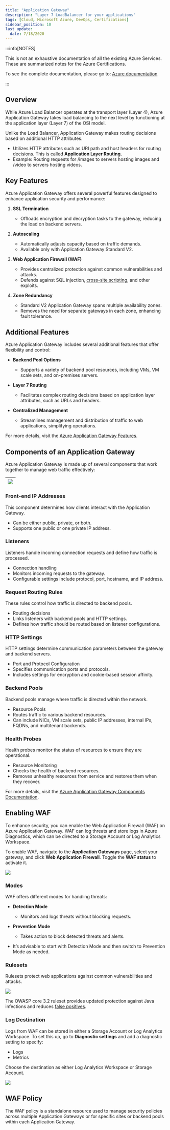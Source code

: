 ```yaml
---
title: "Application Gateway"
description: "Layer 7 LoadBalancer for your applications"
tags: [Cloud, Microsoft Azure, DevOps, Certifications]
sidebar_position: 10
last_update:
  date: 7/18/2020
---
```



:::info[NOTES]

This is not an exhaustive documentation of all the existing Azure Services. These are summarized notes for the Azure Certifications.

To see the complete documentation, please go to: [Azure documentation](https://learn.microsoft.com/en-us/azure/?product=popular)

:::



## Overview

While Azure Load Balancer operates at the transport layer (Layer 4), Azure Application Gateway takes load balancing to the next level by functioning at the application layer (Layer 7) of the OSI model. 

Unlike the Load Balancer, Application Gateway makes routing decisions based on additional HTTP attributes.

- Utilizes HTTP attributes such as URI path and host headers for routing decisions. This is called **Application Layer Routing.**
- Example: Routing requests for /images to servers hosting images and /video to servers hosting videos.

## Key Features

Azure Application Gateway offers several powerful features designed to enhance application security and performance:

1. **SSL Termination**
   - Offloads encryption and decryption tasks to the gateway, reducing the load on backend servers.

2. **Autoscaling**
   - Automatically adjusts capacity based on traffic demands.
   - Available only with Application Gateway Standard V2.

3. **Web Application Firewall (WAF)**
   - Provides centralized protection against common vulnerabilities and attacks.
   - Defends against SQL injection, [cross-site scripting](/docs/007-Cybersecurity/012-List-of-Attacks/099-Other-Attacks.md), and other exploits.

4. **Zone Redundancy**
   - Standard V2 Application Gateway spans multiple availability zones.
   - Removes the need for separate gateways in each zone, enhancing fault tolerance.

## Additional Features

Azure Application Gateway includes several additional features that offer flexibility and control:

- **Backend Pool Options**
  - Supports a variety of backend pool resources, including VMs, VM scale sets, and on-premises servers.

- **Layer 7 Routing**
  - Facilitates complex routing decisions based on application layer attributes, such as URLs and headers.

- **Centralized Management**
  - Streamlines management and distribution of traffic to web applications, simplifying operations.

For more details, visit the [Azure Application Gateway Features](https://learn.microsoft.com/en-us/azure/application-gateway/features).

## Components of an Application Gateway

Azure Application Gateway is made up of several components that work together to manage web traffic effectively:

|![](/img/docs/azure-components-of-azure-application-gateway.png)|
|-|

### Front-end IP Addresses

This component determines how clients interact with the Application Gateway.

  - Can be either public, private, or both.
  - Supports one public or one private IP address.

### Listeners

Listeners handle incoming connection requests and define how traffic is processed.

  - Connection handling
  - Monitors incoming requests to the gateway.
  - Configurable settings include protocol, port, hostname, and IP address.

### Request Routing Rules

These rules control how traffic is directed to backend pools.

  - Routing decisions
  - Links listeners with backend pools and HTTP settings.
  - Defines how traffic should be routed based on listener configurations.

### HTTP Settings

HTTP settings determine communication parameters between the gateway and backend servers.

  - Port and Protocol Configuration
  - Specifies communication ports and protocols.
  - Includes settings for encryption and cookie-based session affinity.

### Backend Pools

Backend pools manage where traffic is directed within the network.

  - Resource Pools
  - Routes traffic to various backend resources.
  - Can include NICs, VM scale sets, public IP addresses, internal IPs, FQDNs, and multitenant backends.

### Health Probes

Health probes monitor the status of resources to ensure they are operational.

  - Resource Monitoring
  - Checks the health of backend resources.
  - Removes unhealthy resources from service and restores them when they recover.

For more details, visit the [Azure Application Gateway Components Documentation](https://learn.microsoft.com/en-us/azure/application-gateway/application-gateway-components).

## Enabling WAF

To enhance security, you can enable the Web Application Firewall (WAF) on Azure Application Gateway. WAF can log threats and store logs in Azure Diagnostics, which can be directed to a Storage Account or Log Analytics Workspace.

To enable WAF, navigate to the **Application Gateways** page, select your gateway, and click **Web Application Firewall**. Toggle the **WAF status** to activate it.

![](/img/docs/azure-app-gw-enable-waf.png)

### Modes

WAF offers different modes for handling threats:

- **Detection Mode**
  - Monitors and logs threats without blocking requests.

- **Prevention Mode**
  - Takes action to block detected threats and alerts.

- It’s advisable to start with Detection Mode and then switch to Prevention Mode as needed.

### Rulesets

Rulesets protect web applications against common vulnerabilities and attacks.

![](/img/docs/azure-app-gw-enable-waf-rulesets.png)

The OWASP core 3.2 ruleset provides updated protection against Java infections and reduces [false positives](/docs/007-Cybersecurity/008-Security-Operations/020-Vulnerability-Management.md#analyzing-vulnerabilities).

### Log Destination

Logs from WAF can be stored in either a Storage Account or Log Analytics Workspace. To set this up, go to **Diagnostic settings** and add a diagnostic setting to specify:

- Logs
- Metrics

Choose the destination as either Log Analytics Workspace or Storage Account.

![](/img/docs/azure-enable-waf-store-between-choices.png)

## WAF Policy

The WAF policy is a standalone resource used to manage security policies across multiple Application Gateways or for specific sites or backend pools within each Application Gateway.